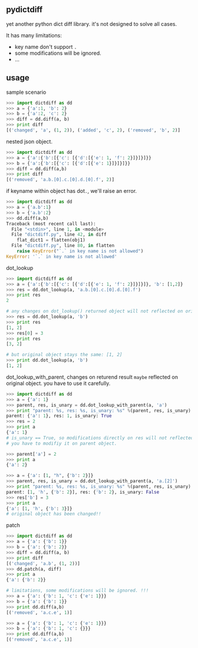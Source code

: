 pydictdiff
---------

yet another python dict diff library. it's not designed to solve all cases.

It has many limitations:
* key name don't support `.`
* some modifications will be ignored.
* ...

usage
-----
sample scenario
```python
>>> import dictdiff as dd
>>> a = {'a':1, 'b': 2}
>>> b = {'a':2, 'c': 2}
>>> diff = dd.diff(a, b)
>>> print diff
[('changed', 'a', (1, 2)), ('added', 'c', 2), ('removed', 'b', 2)]
```

nested json object.
```python
>>> import dictdiff as dd
>>> a = {'a':{'b':[{'c': [{'d':[{'e': 1, 'f': 2}]}]}]}}
>>> b = {'a':{'b':[{'c': [{'d':[{'e': 1}]}]}]}}
>>> diff = dd.diff(a,b)
>>> print diff
[('removed', 'a.b.[0].c.[0].d.[0].f', 2)]

```

if keyname within object has dot`.`, we'll raise an error.
```python
>>> import dictdiff as dd
>>> a = {'a.b':1}
>>> b = {'a.b':2}
>>> dd.diff(a,b)
Traceback (most recent call last):
  File "<stdin>", line 1, in <module>
  File "dictdiff.py", line 42, in diff
    flat_dict1 = flatten(obj1)
  File "dictdiff.py", line 80, in flatten
    raise KeyError("`.` in key name is not allowed")
KeyError: '`.` in key name is not allowed'

```


dot_lookup
```python
>>> import dictdiff as dd
>>> a = {'a':{'b':[{'c': [{'d':[{'e': 1, 'f': 2}]}]}]}, 'b': [1,2]}
>>> res = dd.dot_lookup(a, 'a.b.[0].c.[0].d.[0].f')
>>> print res
2

# any changes on dot_lookup() returned object will not reflected on original object.
>>> res = dd.dot_lookup(a, 'b')
>>> print res
[1, 2]
>>> res[0] = 3
>>> print res
[3, 2]

# but original object stays the same: [1, 2]
>>> print dd.dot_lookup(a, 'b')
[1, 2]
```

dot_lookup_with_parent, changes on returend result `maybe` reflected on original object. you have to use it carefully.
```python
>>> import dictdiff as dd
>>> a = {'a': 1}
>>> parent, res, is_unary = dd.dot_lookup_with_parent(a, 'a')
>>> print "parent: %s, res: %s, is_unary: %s" %(parent, res, is_unary)
parent: {'a': 1}, res: 1, is_unary: True
>>> res = 2
>>> print a
{'a': 1}
# is_unary == True, so modifications directly on res will not reflected on original object.
# you have to modifiy it on parent object.

>>> parent['a'] = 2
>>> print a
{'a': 2}

>>> a = {'a': [1, "h", {'b': 2}]}
>>> parent, res, is_unary = dd.dot_lookup_with_parent(a, 'a.[2]')
>>> print "parent: %s, res: %s, is_unary: %s" %(parent, res, is_unary)
parent: [1, 'h', {'b': 2}], res: {'b': 2}, is_unary: False
>>> res['b'] = 3
>>> print a
{'a': [1, 'h', {'b': 3}]}
# original object has been changed!!
```

patch
```python
>>> import dictdiff as dd
>>> a = {'a': {'b': 1}}
>>> b = {'a': {'b': 2}}
>>> diff = dd.diff(a, b)
>>> print diff
[('changed', 'a.b', (1, 2))]
>>> dd.patch(a, diff)
>>> print a
{'a': {'b': 2}}

# limitations, some modifications will be ignored. !!!
>>> a = {'a': {'b': 1, 'c': {'e': 1}}}
>>> b = {'a': {'b': 1}}
>>> print dd.diff(a,b)
[('removed', 'a.c.e', 1)]

>>> a = {'a': {'b': 1, 'c': {'e': 1}}}
>>> b = {'a': {'b': 1, 'c': {}}}
>>> print dd.diff(a,b)
[('removed', 'a.c.e', 1)]
```

